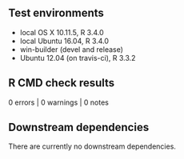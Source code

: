 
## Test environments
* local OS X 10.11.5, R 3.4.0
* local Ubuntu 16.04, R 3.4.0
* win-builder (devel and release)
* Ubuntu 12.04 (on travis-ci), R 3.3.2


## R CMD check results
0 errors | 0 warnings | 0 notes


## Downstream dependencies
There are currently no downstream dependencies.
